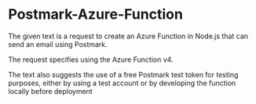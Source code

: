 # Postmark-Azure-Function

The given text is a request to create an Azure Function in Node.js that can send an email using Postmark. 

The request specifies using the Azure Function v4. 

The text also suggests the use of a free Postmark test token for testing purposes, either by using a test account or by developing the function locally before deployment
